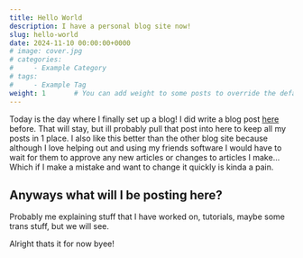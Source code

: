 ```yaml
---
title: Hello World
description: I have a personal blog site now!
slug: hello-world
date: 2024-11-10 00:00:00+0000
# image: cover.jpg
# categories:
#     - Example Category
# tags:
#     - Example Tag
weight: 1       # You can add weight to some posts to override the default sorting (date descending)
---
```


Today is the day where I finally set up a blog! I did write a blog post [here](https://blog.winter-software.com/2024/04/01/Making_Your_First_Misskey_Plugin) before. That will stay, but ill probably pull that post into here to keep all my posts in 1 place. I also like this better than the other blog site because although I love helping out and using my friends software I would have to wait for them to approve any new articles or changes to articles I make... Which if I make a mistake and want to change it quickly is kinda a pain.

## Anyways what will I be posting here?

Probably me explaining stuff that I have worked on, tutorials, maybe some trans stuff, but we will see.

Alright thats it for now byee!